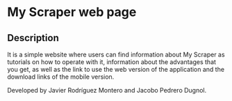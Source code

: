 # My Scraper web page

## Description
It is a simple website where users can find information about
My Scraper as tutorials on how to operate with it, information about the advantages that you get, as well as the link to use the web version of the application and the download links of the mobile version.

Developed by Javier Rodríguez Montero and Jacobo Pedrero Dugnol.
